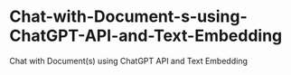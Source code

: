 # Chat-with-Document-s-using-ChatGPT-API-and-Text-Embedding
Chat with Document(s) using ChatGPT API and Text Embedding

